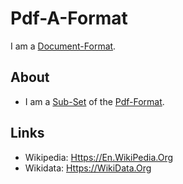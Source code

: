 # Pdf-A-Format

I am a [Document-Format](30010023.md).

## About

- I am a [Sub-Set](60105.md) of the [Pdf-Format](30010013.md).

## Links

- Wikipedia: [Https://En.WikiPedia.Org](https://en.wikipedia.org/wiki/PDF/A)
- Wikidata: [Https://WikiData.Org](https://wikidata.org/wiki/Q1547957)

